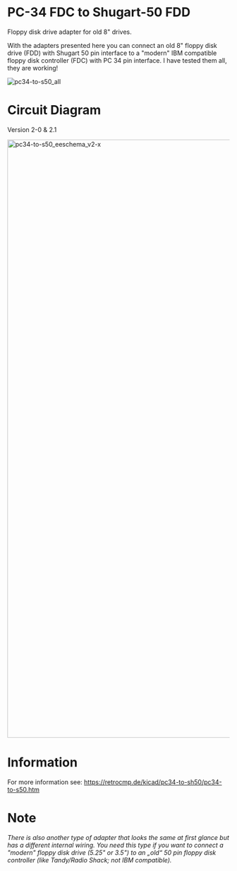 # PC-34 FDC to Shugart-50 FDD
Floppy disk drive adapter for old 8" drives.

With the adapters presented here you can connect an old 8" floppy disk drive (FDD) with Shugart 50 pin interface to a "modern" IBM compatible floppy disk controller (FDC) with PC 34 pin interface. I have tested them all, they are working!

![pc34-to-s50_all](https://user-images.githubusercontent.com/52176362/119267985-2fe54880-bbf1-11eb-9756-ab84098677dc.jpg)

# Circuit Diagram

Version 2-0 & 2.1

<img width="1357" alt="pc34-to-s50_eeschema_v2-x" src="https://user-images.githubusercontent.com/52176362/119275597-46ea6180-bc16-11eb-913f-f5e7175a0473.png">

# Information

For more information see: https://retrocmp.de/kicad/pc34-to-sh50/pc34-to-s50.htm

# Note

*There is also another type of adapter that looks the same at first glance but has a different internal wiring. You need this type if you want to connect a "modern" floppy disk drive (5.25" or 3.5") to an „old“ 50 pin floppy disk controller (like Tandy/Radio Shack; not IBM compatible).*
